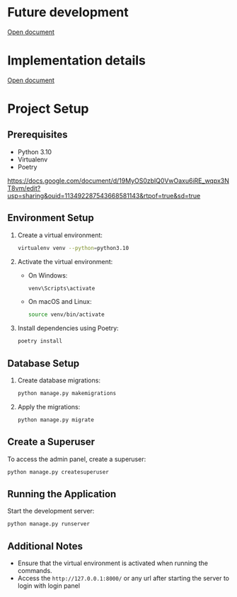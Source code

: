 # Future development
[Open document](https://docs.google.com/document/d/19MyOS0zblQ0VwOaxu6iRE_wqpx3NT8vm/edit?usp=sharing&ouid=113492287543668581143&rtpof=true&sd=true)

# Implementation details
[Open document](https://docs.google.com/document/d/1975Pbkz57NKbvTx7nYQCgphNuqRuSJwE/edit?usp=sharing&ouid=113492287543668581143&rtpof=true&sd=true)

# Project Setup

## Prerequisites

- Python 3.10
- Virtualenv
- Poetry

https://docs.google.com/document/d/19MyOS0zblQ0VwOaxu6iRE_wqpx3NT8vm/edit?usp=sharing&ouid=113492287543668581143&rtpof=true&sd=true

## Environment Setup

1. Create a virtual environment:
   ```bash
   virtualenv venv --python=python3.10
   ```

2. Activate the virtual environment:
   - On Windows:
     ```bash
     venv\Scripts\activate
     ```
   - On macOS and Linux:
     ```bash
     source venv/bin/activate
     ```

3. Install dependencies using Poetry:
   ```bash
   poetry install
   ```

## Database Setup

1. Create database migrations:
   ```bash
   python manage.py makemigrations
   ```

2. Apply the migrations:
   ```bash
   python manage.py migrate
   ```

## Create a Superuser

To access the admin panel, create a superuser:
   ```bash
   python manage.py createsuperuser
   ```

## Running the Application

Start the development server:
   ```bash
   python manage.py runserver
   ```

## Additional Notes
- Ensure that the virtual environment is activated when running the commands.
- Access the `http://127.0.0.1:8000/` or any url after starting the server to login with login panel
